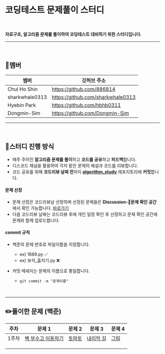 # 코딩테스트 문제풀이 스터디

<br>

**자료구조, 알고리즘 문제를 풀이하여 코딩테스트 대비하기 위한 스터디입니다.**

---

<br>

## 👋멤버

| 멤버           | 깃허브 주소                       |
| -------------- | --------------------------------- |
| Chul Ho Shin   | https://github.com/886814         |
| sharkwhale0313 | https://github.com/sharkwhale0313 |
| Hyebin Park    | https://github.com/hbhb0311       |
| Dongmin-Sim    | https://github.com/Dongmin-Sim    |

---

<br>

## 🤔스터디 진행 방식

- 매주 주어진 **알고리즘 문제를 풀이**하고 **코드를 공유**하고 **피드백**합니다.
- 디스코드 채널을 활용하여 각자 맡은 문제의 해설과 코드를 리뷰합니다.
- 코드 공유를 위해 **코드리뷰 날짜 전**까지 **[ algorithm_study](https://github.com/Dongmin-Sim/algorithm_study)** 레포지토리에 **커밋**합니다.



#### 문제 선정

- 문제 선정은 코드리뷰날 선정하며 선정된 문제들은 **Discussion-💬문제 확인 공간** 에서 확인 가능합니다. [바로가기](https://github.com/Dongmin-Sim/algorithm_study/discussions/categories/%EB%AC%B8%EC%A0%9C-%ED%99%95%EC%9D%B8-%EA%B3%B5%EA%B0%84)
- 다음 코드리뷰 날짜는 코드리뷰 후에 개인 일정 확인 후 선정하고 문제 확인 공간에 문제와 함께 업로드합니다.



#### commit 규칙

* 백준의 문제 번호로 파일이름을 지정합니다. 
  * ex) 1689.py ✅
  * ex) 보석_훔치기.py ❌

* 커밋 메세지는 문제의 이름으로 통일합니다. 

  * ```
    git commit -m "문제이름"
    ```



<br>

---

## ✏️풀이한 문제 (백준)

| 주차  | 문제 1                                                     | 문제 2                                         | 문제 3                                            | 문제 4                                       |
| ----- | ---------------------------------------------------------- | ---------------------------------------------- | ------------------------------------------------- | -------------------------------------------- |
| 1주차 | [벽 부수고 이동하기](https://www.acmicpc.net/problem/2206) | [토마토](https://www.acmicpc.net/problem/7576) | [내리막 길](https://www.acmicpc.net/problem/1502) | [그림](https://www.acmicpc.net/problem/1926) |
|       |                                                            |                                                |                                                   |                                              |
|       |                                                            |                                                |                                                   |                                              |
|       |                                                            |                                                |                                                   |                                              |
